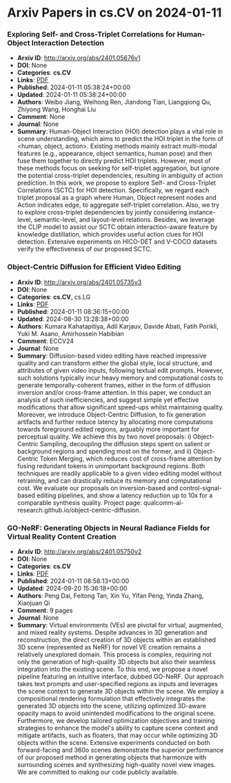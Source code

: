 # Arxiv Papers in cs.CV on 2024-01-11
### Exploring Self- and Cross-Triplet Correlations for Human-Object Interaction Detection
- **Arxiv ID**: http://arxiv.org/abs/2401.05676v1
- **DOI**: None
- **Categories**: **cs.CV**
- **Links**: [PDF](http://arxiv.org/pdf/2401.05676v1)
- **Published**: 2024-01-11 05:38:24+00:00
- **Updated**: 2024-01-11 05:38:24+00:00
- **Authors**: Weibo Jiang, Weihong Ren, Jiandong Tian, Liangqiong Qu, Zhiyong Wang, Honghai Liu
- **Comment**: None
- **Journal**: None
- **Summary**: Human-Object Interaction (HOI) detection plays a vital role in scene understanding, which aims to predict the HOI triplet in the form of <human, object, action>. Existing methods mainly extract multi-modal features (e.g., appearance, object semantics, human pose) and then fuse them together to directly predict HOI triplets. However, most of these methods focus on seeking for self-triplet aggregation, but ignore the potential cross-triplet dependencies, resulting in ambiguity of action prediction. In this work, we propose to explore Self- and Cross-Triplet Correlations (SCTC) for HOI detection. Specifically, we regard each triplet proposal as a graph where Human, Object represent nodes and Action indicates edge, to aggregate self-triplet correlation. Also, we try to explore cross-triplet dependencies by jointly considering instance-level, semantic-level, and layout-level relations. Besides, we leverage the CLIP model to assist our SCTC obtain interaction-aware feature by knowledge distillation, which provides useful action clues for HOI detection. Extensive experiments on HICO-DET and V-COCO datasets verify the effectiveness of our proposed SCTC.



### Object-Centric Diffusion for Efficient Video Editing
- **Arxiv ID**: http://arxiv.org/abs/2401.05735v3
- **DOI**: None
- **Categories**: **cs.CV**, cs.LG
- **Links**: [PDF](http://arxiv.org/pdf/2401.05735v3)
- **Published**: 2024-01-11 08:36:15+00:00
- **Updated**: 2024-08-30 13:28:38+00:00
- **Authors**: Kumara Kahatapitiya, Adil Karjauv, Davide Abati, Fatih Porikli, Yuki M. Asano, Amirhossein Habibian
- **Comment**: ECCV24
- **Journal**: None
- **Summary**: Diffusion-based video editing have reached impressive quality and can transform either the global style, local structure, and attributes of given video inputs, following textual edit prompts. However, such solutions typically incur heavy memory and computational costs to generate temporally-coherent frames, either in the form of diffusion inversion and/or cross-frame attention. In this paper, we conduct an analysis of such inefficiencies, and suggest simple yet effective modifications that allow significant speed-ups whilst maintaining quality. Moreover, we introduce Object-Centric Diffusion, to fix generation artifacts and further reduce latency by allocating more computations towards foreground edited regions, arguably more important for perceptual quality. We achieve this by two novel proposals: i) Object-Centric Sampling, decoupling the diffusion steps spent on salient or background regions and spending most on the former, and ii) Object-Centric Token Merging, which reduces cost of cross-frame attention by fusing redundant tokens in unimportant background regions. Both techniques are readily applicable to a given video editing model without retraining, and can drastically reduce its memory and computational cost. We evaluate our proposals on inversion-based and control-signal-based editing pipelines, and show a latency reduction up to 10x for a comparable synthesis quality. Project page: qualcomm-ai-research.github.io/object-centric-diffusion.



### GO-NeRF: Generating Objects in Neural Radiance Fields for Virtual Reality Content Creation
- **Arxiv ID**: http://arxiv.org/abs/2401.05750v2
- **DOI**: None
- **Categories**: **cs.CV**
- **Links**: [PDF](http://arxiv.org/pdf/2401.05750v2)
- **Published**: 2024-01-11 08:58:13+00:00
- **Updated**: 2024-09-20 15:36:18+00:00
- **Authors**: Peng Dai, Feitong Tan, Xin Yu, Yifan Peng, Yinda Zhang, Xiaojuan Qi
- **Comment**: 9 pages
- **Journal**: None
- **Summary**: Virtual environments (VEs) are pivotal for virtual, augmented, and mixed reality systems. Despite advances in 3D generation and reconstruction, the direct creation of 3D objects within an established 3D scene (represented as NeRF) for novel VE creation remains a relatively unexplored domain. This process is complex, requiring not only the generation of high-quality 3D objects but also their seamless integration into the existing scene. To this end, we propose a novel pipeline featuring an intuitive interface, dubbed GO-NeRF. Our approach takes text prompts and user-specified regions as inputs and leverages the scene context to generate 3D objects within the scene. We employ a compositional rendering formulation that effectively integrates the generated 3D objects into the scene, utilizing optimized 3D-aware opacity maps to avoid unintended modifications to the original scene. Furthermore, we develop tailored optimization objectives and training strategies to enhance the model's ability to capture scene context and mitigate artifacts, such as floaters, that may occur while optimizing 3D objects within the scene. Extensive experiments conducted on both forward-facing and 360o scenes demonstrate the superior performance of our proposed method in generating objects that harmonize with surrounding scenes and synthesizing high-quality novel view images. We are committed to making our code publicly available.



